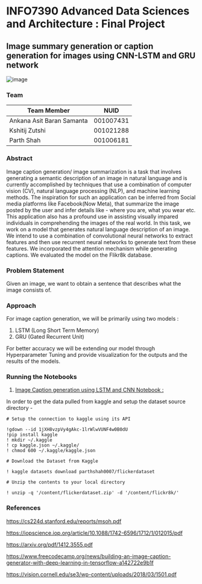 # INFO7390 Advanced Data Sciences and Architecture : Final Project

## Image summary generation or caption generation for images using CNN-LSTM and GRU network

 ![image](https://user-images.githubusercontent.com/13203059/165004536-6b233779-ebed-4570-9e1e-fc831f186b5a.png)

### Team


| Team Member     | NUID      | 
|-----------------|-----------|
| Ankana Asit Baran Samanta  | 001007431 |
| Kshitij Zutshi | 001021288 | 
| Parth Shah | 001006181 | 

### Abstract


Image caption generation/ image summarization is a task that involves generating a semantic
description of an image in natural language and is currently accomplished by techniques that use a
combination of computer vision (CV), natural language processing (NLP), and machine learning
methods. The inspiration for such an application can be inferred from Social media platforms like
Facebook(Now Meta), that summarize the image posted by the user and infer details like - where
you are, what you wear etc. This application also has a profound use in assisting visually impared
individuals in comprehending the images of the real world. In this task, we work on a model that
generates natural language description of an image. We intend to use a combination of
convolutional neural networks to extract features and then use recurrent neural networks to
generate text from these features. We incorporated the attention mechanism while generating
captions. We evaluated the model on the Flikr8k database.


### Problem Statement

Given an image, we want to obtain a sentence that describes what the image consists of.

### Approach

For image caption generation, we will be primarily using two models :

1. LSTM (Long Short Term Memory)
2. GRU (Gated Recurrent Unit)

For better accuracy we will be extending our model through Hyperparameter Tuning and provide
visualization for the outputs and the results of the models.

### Running the Notebooks

1. [Image Caption generation using LSTM and CNN Notebook :](https://github.com/shahparth0007/AdvanceDataScience/blob/main/image_caption_generator_with_cnn_lstm.ipynb)

In order to get the data pulled from kaggle and setup the dataset source directory -

```
# Setup the connection to kaggle using its API

!gdown --id 1jXH8vzpVy4gAkc-1lrWlwVUNF4w0B0dU
!pip install kaggle
! mkdir ~/.kaggle
! cp kaggle.json ~/.kaggle/
! chmod 600 ~/.kaggle/kaggle.json

# Download the Dataset from Kaggle 

! kaggle datasets download parthshah0007/flickerdataset

# Unzip the contents to your local directory

! unzip -q '/content/flickerdataset.zip' -d '/content/flickr8k/'

```

### References


https://cs224d.stanford.edu/reports/msoh.pdf

https://iopscience.iop.org/article/10.1088/1742-6596/1712/1/012015/pdf

https://arxiv.org/pdf/1412.3555.pdf

https://www.freecodecamp.org/news/building-an-image-caption-generator-with-deep-learning-in-tensorflow-a142722e9b1f

https://vision.cornell.edu/se3/wp-content/uploads/2018/03/1501.pdf
 

 
